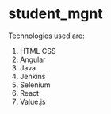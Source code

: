 # student_mgnt
Technologies used are:
1. HTML CSS
2. Angular
3. Java
4. Jenkins
5. Selenium
6. React
7. Value.js